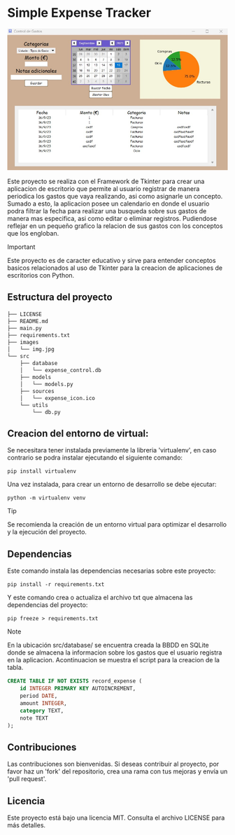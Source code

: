 # Simple Expense Tracker

![img](images/img.jpg)

Este proyecto se realiza con el Framework de Tkinter para crear una aplicacion de escritorio que permite al usuario registrar de manera periodica los gastos que vaya realizando, asi como asignarle un concepto. Sumado a esto, la aplicacion posee un calendario en donde el usuario podra filtrar la fecha para realizar una busqueda sobre sus gastos de manera mas especifica, asi como editar o eliminar registros. Pudiendose reflejar en un pequeño grafico la relacion de sus gastos con los conceptos que los engloban.

> [!IMPORTANT]
Este proyecto es de caracter educativo y sirve para entender conceptos basicos relacionados al uso de Tkinter para la creacion de aplicaciones de escritorios con Python.

## Estructura del proyecto
```
├── LICENSE
├── README.md
├── main.py
├── requirements.txt
├── images
│   └── img.jpg
└── src
    ├── database
    │   └── expense_control.db
    ├── models
    │   └── models.py
    ├── sources
    │   └── expense_icon.ico
    └── utils
        └── db.py
```

## Creacion del entorno de virtual:
Se necesitara tener instalada previamente la libreria 'virtualenv', en caso contrario se podra instalar ejecutando el siguiente comando:
```
pip install virtualenv
```
Una vez instalada, para crear un entorno de desarrollo se debe ejecutar:
```
python -m virtualenv venv
```

> [!TIP]
Se recomienda la creación de un entorno virtual para optimizar el desarrollo y la ejecución del proyecto.

## Dependencias
Este comando instala las dependencias necesarias sobre este proyecto:
```
pip install -r requirements.txt
```
Y este comando crea o actualiza el archivo txt que almacena las dependencias del proyecto:
```
pip freeze > requirements.txt  
```

> [!NOTE]
En la ubicación src/database/ se encuentra creada la BBDD en SQLite donde se almacena la informacion sobre los gastos que el usuario registra en la aplicacion. Acontinuacion se muestra el script para la creacion de la tabla.

```sql
CREATE TABLE IF NOT EXISTS record_expense (
    id INTEGER PRIMARY KEY AUTOINCREMENT,
    period DATE,
    amount INTEGER,
    category TEXT,
    note TEXT
);
```

## Contribuciones
Las contribuciones son bienvenidas. Si deseas contribuir al proyecto, por favor haz un 'fork' del repositorio, crea una rama con tus mejoras y envía un 'pull request'.

## Licencia
Este proyecto está bajo una licencia MIT. Consulta el archivo LICENSE para más detalles.
